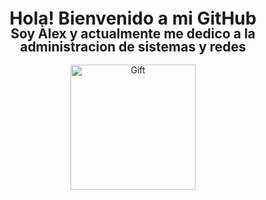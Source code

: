 <div id="header" align="center" style="line-height: 1;">
    <h1 style="margin-bottom: 0;">Hola! Bienvenido a mi GitHub</h1>
    <h2 style="margin-top: 0;">Soy Àlex y actualmente me dedico a la administracion de sistemas y redes</h2>
    <img src="https://i.giphy.com/media/v1.Y2lkPTc5MGI3NjExZXduN25sMGN4bW5yamk2ZjJ6c2pzejdhaDhvY2Z3aWx3ZTRyemJpYiZlcD12MV9pbnRlcm5hbF9naWZfYnlfaWQmY3Q9Zw/3ohhwLF7pFnQSvalu8/giphy.gif" alt="Gift" width="200">
</div>
